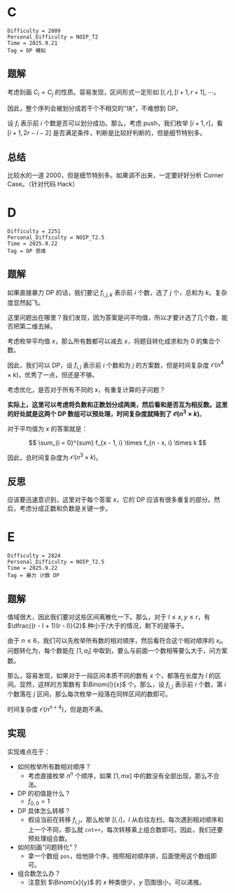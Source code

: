 # C

```
Difficulty = 2009
Personal_Difficulty = NOIP_T2
Time = 2025.9.21
Tag = DP 模拟
```

## 题解

考虑刻画 $C_i = C_j$ 的性质。容易发现，区间形式一定形如 $[l, r], [l + 1, r + 1], \cdots$。

因此，整个序列会被划分成若干个不相交的“块”，不难想到 DP。

设 $f_i$ 表示前 $i$ 个数是否可以划分成功。那么，考虑 push，我们枚举 $[i + 1, r]$，看 $[i + 1, 2r - i - 2]$ 是否满足条件，判断是比较好判断的，但是细节特别多。

## 总结

比较水的一道 2000，但是细节特别多。如果调不出来，一定要好好分析 Corner Case。（针对代码 Hack）

# D

```
Difficulty = 2251
Personal_Difficulty = NOIP_T2.5
Time = 2025.9.22
Tag = DP 思维
```

## 题解

如果直接暴力 DP 的话，我们要记 $f_{i, j, k}$ 表示前 $i$ 个数，选了 $j$ 个，总和为 $k$。复杂度显然起飞。

这里问题出在哪里？我们发现，因为答案是问平均值，所以才要计选了几个数，能否把第二维去掉。

考虑枚举平均值 $x$，那么所有数都可以减去 $x$，将题目转化成求和为 $0$ 的集合个数。

因此，我们可以 DP，设 $f_{i, j}$ 表示前 $i$ 个数和为 $j$ 的方案数，但是时间复杂度 $\mathcal{O}(n ^ 4 \times k)$，优秀了一点，但还是不够。

考虑优化，是否对于所有不同的 $x$，有重复计算的子问题？

**实际上，这里可以考虑将负数和正数划分成两类，然后看和是否互为相反数。这里的好处就是这两个 DP 数组可以预处理，时间复杂度就降到了 $\mathcal{O}(n ^ 3 \times k)$**。

对于平均值为 $x$ 的答案就是：

$$
\sum_{i = 0}^{sum} f_{x - 1, i} \times f_{n - x, i} \times k
$$

因此，总时间复杂度为 $\mathcal{O}(n^3 \times k)$。

## 反思

应该要迅速意识到，这里对于每个答案 $x$，它的 DP 应该有很多重复的部分。然后，考虑分成正数和负数是关键一步。

# E

```
Difficulty = 2824
Personal_Difficulty = NOIP_T2.5
Time = 2025.9.22
Tag = 暴力 计数 DP 
```

## 题解

值域很大，因此我们要对这些区间离散化一下。那么，对于 $l \leq x, y \leq r$，有 $\dfrac{(r - l + 1)(r - l)}{2}$ 种小于/大于的情况，剩下的是等于。

由于 $n \leq 6$，我们可以先枚举所有数的相对顺序，然后看符合这个相对顺序的 $x_i$。问题转化为，每个数能在 $[1, a_i]$ 中取到，要么与前面一个数相等要么大于，问方案数。

那么，容易发现，如果对于一段区间本质不同的数有 $x$ 个，都落在长度为 $l$ 的区间。显然，这样的方案数有 $\Binom{l}{x}$ 个。那么，设 $f_{i, j}$ 表示前 $i$ 个数，第 $i$ 个数落在 $j$ 区间，那么每次枚举一段落在同样区间的数即可。

时间复杂度 $\mathcal{O}(n ^ {n + 4})$，但是跑不满。

## 实现

实现难点在于：

* 如何枚举所有数相对顺序？
    * 考虑直接枚举 $n^n$ 个顺序，如果 $[1, mx]$ 中的数没有全部出现，那么不合法。
* DP 的初值是什么？
    * $f_{0, 0} = 1$
* DP 具体怎么转移？
    * 假设当前在转移 $f_{i, j}$，那么枚举 $[l, i]$，$l$ 从右往左扫，每次遇到相对顺序和上一个不同，那么就 `cnt++`，每次转移乘上组合数即可。因此，我们还要预处理组合数。
* 如何刻画“问题转化”？
    * 拿一个数组 `pos`，给他排个序，按照相对顺序排，后面使用这个数组即可。
* 组合数怎么办？
    * 注意到 $\Binom{x}{y}$ 的 $x$ 种类很少，$y$ 范围很小，可以递推。
